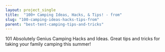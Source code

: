 ```yaml
---
layout: project_single
title:  "100+ Camping Ideas, Hacks, & Tips! - from"
slug: "100-camping-ideas-hacks-tips-from"
parent: "best-tent-camping-tips-and-tricks"
---
```

101 Absolutely Genius Camping Hacks and Ideas. Great tips and tricks for taking your family camping this summer!